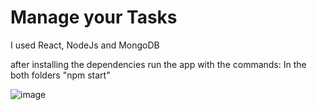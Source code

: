 # Manage your Tasks

I used React, NodeJs and MongoDB

after installing the dependencies run the app with the commands:
 In the both folders "npm start"

![image](https://user-images.githubusercontent.com/88786771/147402766-73b3f552-bc95-4de8-a16e-81f13028d745.png)

